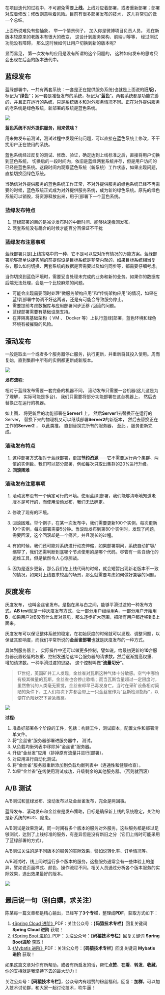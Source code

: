 
在项目迭代的过程中，不可避免需要**上线**。上线对应着部署，或者重新部署；部署对应着修改；修改则意味着风险。目前有很多部署发布的技术， 这儿将常见的做一个总结。

上面所说难免有些抽象， 举一个情景例子， 加入你是微博项目负责人员， 现在新版本较原来的老版本有很大的改变， 这设计到服务架构、前端UI等等， 经过测试功能没有障碍， 那么这时候如何让用户切换到新的版本呢?

显而易见， 第一次发布的应用是没有所谓的这个问题的， 这种如何发布的思考只会出现在后面的版本迭代中。




## 蓝绿发布

蓝绿部署中，一共有两套系统：一套是正在提供服务系统(也就是上面说的**旧版**)，标记为“**绿色**”；另一套是准备发布的系统，标记为“**蓝色**”。两套系统都是功能完善的，并且正在运行的系统，只是系统版本和对外服务情况不同。正在对外提供服务的老系统是绿色系统，新部署的系统是蓝色系统。

![](https://www.java-family.cn/BlogImage/微服务发布方式/1.png)

**蓝色系统不对外提供服务，用来做啥？**



用来做发布前测试，测试过程中发现任何问题，可以直接在蓝色系统上修改，不干扰用户正在使用的系统。



蓝色系统经过反复的测试、修改、验证，确定达到上线标准之后，直接将用户切换到蓝色系统， 切换后的一段时间内，依旧是蓝绿两套系统并存，但是用户访问的已经是蓝色系统。这段时间内观察蓝色系统（新系统）工作状态，如果出现问题，直接切换回绿色系统。



当确信对外提供服务的蓝色系统工作正常，不对外提供服务的绿色系统已经不再需要的时候，蓝色系统正式成为对外提供服务系统，成为新的绿色系统。原先的绿色系统可以销毁，将资源释放出来，用于[部署下一个蓝色系统。

### 蓝绿发布特点

1. 蓝绿部署的目的是减少发布时的中断时间、能够快速撤回发布。
2. 两套系统没有耦合的时候才能百分百保证不干扰

### 蓝绿发布注意事项

蓝绿部署只是[上线策略中的一种，它不是可以应对所有情况的万能方案。蓝绿部署能够简单快捷实施的前提假设是目标系统是非常内聚的，如果目标系统相当复杂，那么如何切换、两套系统的数据是否需要以及如何同步等，都需要仔细考虑。

当你切换到蓝色环境时，需要妥当处理未完成的业务和新的业务。如果你的数据库后端无法处理，会是一个比较麻烦的问题。

- 可能会出现需要同时处理“微服务架构应用”和“传统架构应用”的情况，如果在蓝绿[部署中协调不好这两者，还是有可能会导致服务停止。
- 需要提前考虑数据库与应用部署同步迁移 /回滚的问题。
- 蓝绿部署需要有基础设施支持。
- 在非隔离基础架构（ VM 、 Docker 等）上执行蓝绿[部署，蓝色环境和绿色环境有被摧毁的风险。

## 滚动发布

一般是取出一个或者多个服务器停止服务，执行更新，并重新将其投入使用。周而复始，直到集群中所有的实例都更新成新版本。



![](https://www.java-family.cn/BlogImage/微服务发布方式/2.png)



**发布流程:**

相对于蓝绿发布需要一套完备的机器不同， 滚动发布只需要一台机器(这儿这是为了理解， 实际可能是多台)， 我们只需要将部分功能部署在这台机器上， 然后去替换正在运行的机器。

 如上图， 将更新后的功能部署在**Server1** 上， 然后**Server1**去替换正在运行的Server， 替换下来的物理机又可以继续部署**Server2**的新版本， 然后去替换正在工作的**Server2** ， 以此类推， 直到替换完所有的服务器， 至此 ，服务更新完成。

### 滚动发布特点

1. 这种部署方式相对于蓝绿部署，更加**节约资源**——它不需要运行两个集群、两倍的实例数。我们可以部分部署，例如每次只取出集群的20%进行升级。
2. **回滚困难**

### 滚动发布注意事项

1. 滚动发布没有一个确定可行的环境。使用蓝绿[部署，我们能够清晰地知道老版本是可行的，而使用滚动发布，我们无法确定。

2. 修改了现有的环境。

3. 回滚困难。举个例子，在某一次发布中，我们需要更新100个实例，每次更新10个实例，每次部署需要5分钟。当滚动发布到第80个实例时，发现了问题，需要回滚，这个回滚却是一个痛苦，并且漫长的过程。

4. 有的时候，我们还可能对系统进行动态伸缩，如果部署期间，系统自动扩容/缩容了，我们还需判断到底哪个节点使用的是哪个代码。尽管有一些自动化的运维工具，但是依然令人心惊胆战。

5. 因为是逐步更新，那么我们在上线代码的时候，就会短暂出现新老版本不一致的情况，如果对上线要求较高的场景，那么就需要考虑如何做好兼容的问题。



## 灰度发布

灰度发布， 也叫金丝雀发布。是指在黑与白之间，能够平滑过渡的一种发布方式。**AB test**就是一种灰度发布方式，让一部分用户继续用**A**，一部分用户开始用**B**，如果用户对B没有什么反对意见，那么逐步扩大范围，把所有用户都迁移到B上面来。

灰度发布可以保证整体系统的稳定，在初始灰度的时候就可以发现、调整问题，以保证其影响度，而我们平常所说的**金丝雀部署**也就是灰度发布的一种方式。

具体到服务器上， 实际操作中还可以做更多控制，譬如说，给最初更新的**10**台服务器设置较低的权重、控制发送给这10台服务器的请求数，然后逐渐提高权重、增加请求数。一种平滑过渡的思路， 这个控制叫做“**流量切分**”。



> 17世纪，英国矿井工人发现，金丝雀对瓦斯这种气体十分敏感。空气中哪怕有极其微量的瓦斯，金丝雀也会停止歌唱；而当瓦斯含量超过一定限度时，虽然鲁钝的人类毫无察觉，金丝雀却早已毒发身亡。当时在采矿设备相对简陋的条件下，工人们每次下井都会带上一只金丝雀作为“瓦斯检测指标”，以便在危险状况下紧急撤离。

![](https://www.java-family.cn/BlogImage/微服务发布方式/3.png)

**过程:**

1. 准备好部署各个阶段的工件，包括：构建工件，测试脚本，配置文件和部署清单文件。
2. 将“金丝雀”服务器部署进服务器中， 测试。
3. 从负载均衡列表中移除掉“金丝雀”服务器。
4. 升级“金丝雀”应用（排掉原有流量并进行[部署）。
5. 对应用进行自动化测试。
6. 将“金丝雀”服务器重新添加到负载均衡列表中（连通性和健康检查）。
7. 如果“金丝雀”在线使用测试成功，升级剩余的其他服务器。（否则就回滚）



## A/B 测试

A/B测试和蓝绿发布、滚动发布以及金丝雀发布，完全是两回事。



蓝绿发布、滚动发布和金丝雀是发布策略，目标是确保新上线的系统稳定，关注的是新系统的BUG、隐患。



A/B测试是效果测试，同一时间有多个版本的服务对外服务，这些服务都是经过足够测试，达到了上线标准的服务，有差异但是没有新旧之分（它们上线时可能采用了蓝绿部署的方式）。



A/B测试关注的是不同版本的服务的实际效果，譬如说转化率、订单情况等。



A/B测试时，线上同时运行多个版本的服务，这些服务通常会有一些体验上的差异，譬如说页面样式、颜色、操作流程不同。相关人员通过分析各个版本服务的实际效果，选出效果最好的版本。



![](https://www.java-family.cn/BlogImage/微服务发布方式/4.png)

## 最后说一句（别白嫖，求关注）

陈某每一篇文章都是精心输出，已经写了**3个专栏**，整理成**PDF**，获取方式如下：

1. [《Spring Cloud 进阶》](https://mp.weixin.qq.com/mp/appmsgalbum?__biz=MzU3MDAzNDg1MA==&action=getalbum&album_id=2042874937312346114#wechat_redirect)PDF：关注公众号：【**码猿技术专栏**】回复关键词 **Spring Cloud 进阶** 获取！
2. [《Spring Boot 进阶》](https://mp.weixin.qq.com/mp/appmsgalbum?__biz=MzU3MDAzNDg1MA==&action=getalbum&album_id=1532834475389288449#wechat_redirect)PDF：关注公众号：【**码猿技术专栏**】回复关键词 **Spring Boot进阶** 获取！
3. [《Mybatis 进阶》](https://mp.weixin.qq.com/mp/appmsgalbum?__biz=MzU3MDAzNDg1MA==&action=getalbum&album_id=1500819225232343046#wechat_redirect)PDF：关注公众号：【**码猿技术专栏**】回复关键词 **Mybatis 进阶** 获取！

如果这篇文章对你有所帮助，或者有所启发的话，帮忙**点赞**、**在看**、**转发**、**收藏**，你的支持就是我坚持下去的最大动力！

关注公众号：**【码猿技术专栏】**，公众号内有超赞的粉丝福利，回复：**加群**，可以加入技术讨论群，和大家一起讨论技术，吹牛逼！